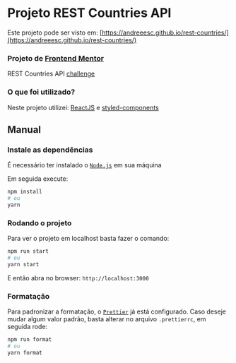 # Projeto REST Countries API

Este projeto pode ser visto em: [https://andreeesc.github.io/rest-countries/](https://andreeesc.github.io/rest-countries/)

### Projeto de [Frontend Mentor](https://www.frontendmentor.io)

REST Countries API [challenge](https://www.frontendmentor.io/challenges/rest-countries-api-with-color-theme-switcher-5cacc469fec04111f7b848ca/hub/rest-countries-api-with-color-theme-switcher-qIEYaYq4Q)

### O que foi utilizado?

Neste projeto utilizei: [ReactJS](https://pt-br.reactjs.org/) e [styled-components](https://styled-components.com/)

## Manual

### Instale as dependências

É necessário ter instalado o [`Node.js`](https://nodejs.org/en/) em sua máquina

Em seguida execute:

```bash
npm install
# ou
yarn
```

### Rodando o projeto

Para ver o projeto em localhost basta fazer o comando:

```bash
npm run start
# ou
yarn start
```

E então abra no browser:
`http://localhost:3000`

### Formatação

Para padronizar a formatação, o [`Prettier`](https://prettier.io/) já está configurado. Caso deseje mudar algum valor padrão, basta alterar no arquivo `.prettierrc`, em seguida rode:

```bash
npm run format
# ou
yarn format
```
